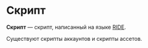 # Скрипт

**Скрипт** — скрипт, написанный на языке [RIDE](/ride/about-ride.md).

Существуют скрипты аккаунтов и скрипты ассетов.